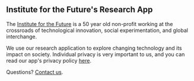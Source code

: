 ## Institute for the Future's Research App

The [Institute for the Future](http://www.iftf.org) is a 50 year old non-profit working at the crossroads of technological innovation, social experimentation, and global interchange.

We use our research application to explore changing technology and its impact on society.  Individual privacy is very important to us, and you can read our app's privacy policy [here](https://iftf-research.github.io/privacypolicy/).

Questions?  [Contact us](kjoseff@iftf.org).
